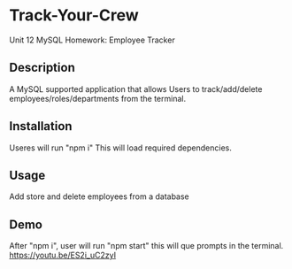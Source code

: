# Track-Your-Crew
Unit 12 MySQL Homework: Employee Tracker
## Description
A MySQL supported application that allows Users to track/add/delete employees/roles/departments from the terminal.
## Installation
Useres will run "npm i" This will load required dependencies.
## Usage 
Add store and delete employees from a database 

## Demo
After "npm i", user will run "npm start" this will que prompts in the terminal.
https://youtu.be/ES2i_uC2zyI